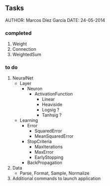 ## Tasks

AUTHOR: Marcos Díez García
DATE:	24-05-2014

### completed

1. Weight
2. Connection
3. WeightedSum

### to do

1. NeuralNet
	- Layer
		- Neuron
			- ActivationFunction
				- Linear
				- Heaviside
				- Logsig ?
				- Tanhsig ?
	- Learning
		- Error
			- SquaredError
			- MeanSquaredError
		- StopCriteria
			- MaxIterations
			- MaxError
			- EarlyStopping
		- BackPropagation
2. Data
	- Parse, Format, Sample, Normalize
3. Additional commands to launch application

